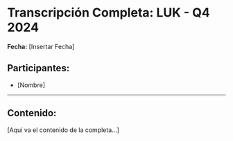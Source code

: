 # Transcripción Completa: LUK - Q4 2024

**Fecha:** [Insertar Fecha]

## Participantes:
* [Nombre]

---

## Contenido:

[Aquí va el contenido de la completa...]